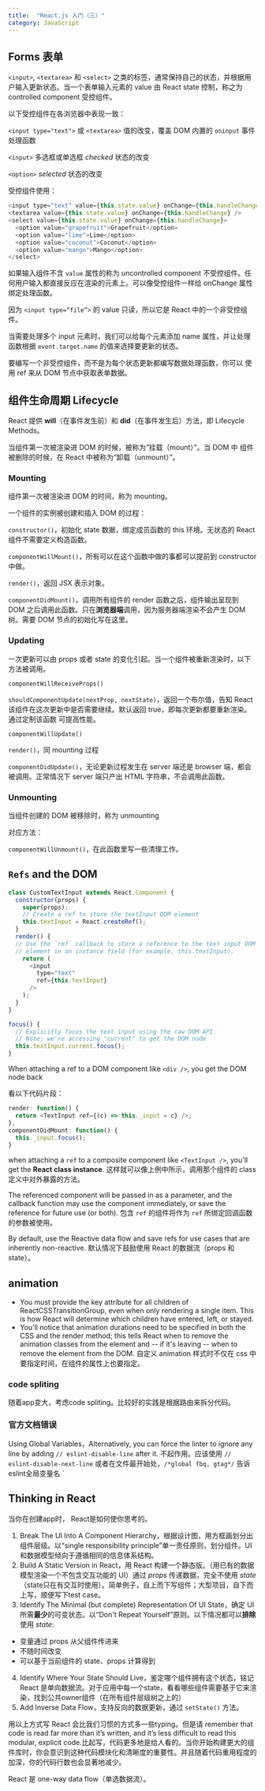 ```yaml
---
title:  "React.js 入门（三）"
category: JavaScript
---
```

## Forms 表单

`<input>`, `<textarea>` 和 `<select>` 之类的标签，通常保持自己的状态，并根据用户输入更新状态。当一个表单输入元素的 value 由 React state 控制，称之为 controlled component 受控组件。

以下受控组件在各浏览器中表现一致：

`<input type="text">` 或 `<textarea>` 值的改变，覆盖 DOM 内置的 `oninput` 事件处理函数

`<input>` 多选框或单选框 _checked_ 状态的改变

`<option>` _selected_ 状态的改变

<!--more-->

受控组件使用：

```js
<input type="text" value={this.state.value} onChange={this.handleChange} />
<textarea value={this.state.value} onChange={this.handleChange} />
<select value={this.state.value} onChange={this.handleChange}>
  <option value="grapefruit">Grapefruit</option>
  <option value="lime">Lime</option>
  <option value="coconut">Coconut</option>
  <option value="mango">Mango</option>
</select>
```

如果输入组件不含 `value` 属性的称为 uncontrolled component 不受控组件。任何用户输入都直接反应在渲染的元素上。可以像受控组件一样给 onChange 属性绑定处理函数。

因为 `<input type=“file”>` 的 value 只读，所以它是 React 中的一个非受控组件。

当需要处理多个 input 元素时，我们可以给每个元素添加 name 属性，并让处理函数根据 `event.target.name` 的值来选择要更新的状态。

要编写一个非受控组件，而不是为每个状态更新都编写数据处理函数，你可以 使用 ref 来从 DOM 节点中获取表单数据。

## 组件生命周期 Lifecycle

React 提供 **will**（在事件发生前）和 **did**（在事件发生后）方法，即 Lifecycle Methods。

当组件第一次被渲染进 DOM 的时候，被称为“挂载（mount）”。当 DOM 中 组件被删除的时候，在 React 中被称为“卸载（unmount）”。

### Mounting

组件第一次被渲染进 DOM 的时间，称为 mounting。

一个组件的实例被创建和插入 DOM 的过程：

`constructor()`，初始化 state 数据，绑定成员函数的 this 环境。无状态的 React 组件不需要定义构造函数。

`componentWillMount()`，所有可以在这个函数中做的事都可以提前到 constructor 中做。

`render()`，返回 JSX 表示对象。

`componentDidMount()`，调用所有组件的 render 函数之后，组件输出呈现到 DOM 之后调用此函数。只在**浏览器端**调用，因为服务器端渲染不会产生 DOM 树。需要 DOM 节点的初始化写在这里。

### Updating

一次更新可以由 props 或者 state 的变化引起。当一个组件被重新渲染时，以下方法被调用。

`componentWillReceiveProps()`

`shouldComponentUpdate(nextProp, nextState)`，返回一个布尔值，告知 React 该组件在这次更新中是否需要继续。默认返回 true，即每次更新都要重新渲染。通过定制该函数 可提高性能。

`componentWillUpdate()`

`render()`，同 mounting 过程

`componentDidUpdate()`，无论更新过程发生在 server 端还是 browser 端，都会被调用。正常情况下 server 端只产出 HTML 字符串，不会调用此函数。

### Unmounting

当组件创建的 DOM 被移除时，称为 unmounting

对应方法：

`componentWillUnmount()`，在此函数里写一些清理工作。

## `Refs` and the DOM

```js
class CustomTextInput extends React.Component {
  constructor(props) {
    super(props);
    // Create a ref to store the textInput DOM element
    this.textInput = React.createRef();
  }
  render() {
  // Use the `ref` callback to store a reference to the text input DOM
  // element in an instance field (for example, this.textInput).
    return (
      <input
        type="text"
        ref={this.textInput}
      />
    );
  }
}

focus() {
  // Explicitly focus the text input using the raw DOM API
  // Note: we're accessing "current" to get the DOM node
  this.textInput.current.focus();
}
```

When attaching a ref to a DOM component like `<div />`, you get the DOM node back

看以下代码片段：

```js
render: function() {
  return <TextInput ref={(c) => this._input = c} />;
},
componentDidMount: function() {
  this._input.focus();
}
```

when attaching a `ref` to a composite component like `<TextInput />`, you'll get the **React class instance**. 这样就可以像上例中所示，调用那个组件的 class 定义中对外暴露的方法。

The referenced component will be passed in as a parameter, and the callback function may use the component immediately, or save the reference for future use (or both).
包含 `ref` 的组件将作为 `ref` 所绑定回调函数的参数被使用。

By default, use the Reactive data flow and save refs for use cases that are inherently non-reactive. 默认情况下鼓励使用 React 的数据流（props 和 state）。

## animation

+ You must provide the key attribute for all children of ReactCSSTransitionGroup, even when only rendering a single item. This is how React will determine which children have entered, left, or stayed.
+ You'll notice that animation durations need to be specified in both the CSS and the render method; this tells React when to remove the animation classes from the element and -- if it's leaving -- when to remove the element from the DOM. 自定义 animation 样式时不仅在 css 中要指定时间，在组件的属性上也要指定。

### code spliting

随着app变大，考虑code spliting。比较好的实践是根据路由来拆分代码。

### 官方文档错误

Using Global Variables，Alternatively, you can force the linter to ignore any line by adding  `// eslint-disable-line` after it.
不起作用。应该使用 `// eslint-disable-next-line`
或者在文件最开始处，`/*global fbq, gtag*/` 告诉eslint全局变量名
`

## Thinking in React

当你在创建app时， React是如何使你思考的。

1. Break The UI Into A Component Hierarchy，根据设计图，用方框画划分出组件层级。以“single responsibility principle”单一责任原则，划分组件。UI和数据模型倾向于遵循相同的信息体系结构。
2. Build A Static Version in React，用 React 构建一个静态版。（用已有的数据模型渲染一个不包含交互功能的 UI）通过 _props_ 传递数据，完全不使用 _state_（state只在有交互时使用）。简单例子，自上而下写组件；大型项目，自下而上写，顺便写下test case。
3. Identify The Minimal (but complete) Representation Of UI State，确定 UI 所需**最少**的可变状态。以“Don't Repeat Yourself”原则。以下情况都可以**排除**使用 _state_:

  + 变量通过 props 从父组件传进来
  + 不随时间改变
  + 可以基于当前组件的 state、props 计算得到

4. Identify Where Your State Should Live，鉴定哪个组件拥有这个状态，铭记 React 是单向数据流。对于应用中每一个state，看看哪些组件需要基于它来渲染，找到公共owner组件（在所有组件层级树之上的）
5. Add Inverse Data Flow，支持反向的数据更新，通过 `setState()` 方法。

用以上方式写 React 会比我们习惯的方式多一些typing。但是请 remember that code is read far more than it’s written, and it’s less difficult to read this modular, explicit code.比起写，代码更多地是给人看的。当你开始构建更大的组件库时，你会意识到这种代码模块化和清晰度的重要性。并且随着代码重用程度的加深，你的代码行数也会显著地减少。

React 是 one-way data flow（单选数据流）。
